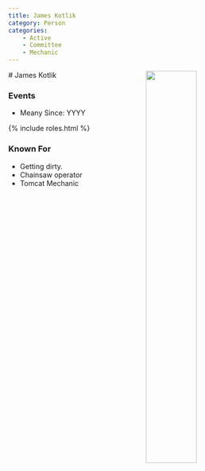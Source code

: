 ```yaml
---
title: James Kotlik
category: Person
categories:
    - Active
    - Committee
    - Mechanic
---
```

<img src="https://raw.githubusercontent.com/MeanyLodge/meanylodge.github.com/assets/img/2020-James-Kotlick.jpeg" style="width: 45%;" align="right">
# James Kotlik

### Events
- Meany Since: YYYY

{% include roles.html %}

### Known For
- Getting dirty.
- Chainsaw operator
- Tomcat Mechanic
